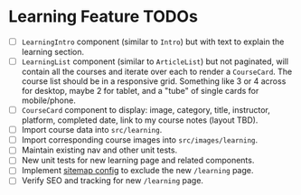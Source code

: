 # Learning Feature TODOs

* [ ] `LearningIntro` component (similar to `Intro`) but with text to explain the learning section.
* [ ] `LearningList` component (similar to `ArticleList`) but not paginated, will contain all the courses and iterate over each to render a `CourseCard`. The course list should be in a responsive grid. Something like 3 or 4 across for desktop, maybe 2 for tablet, and a "tube" of single cards for mobile/phone.
* [ ] `CourseCard` component to display: image, category, title, instructor, platform, completed date, link to my course notes (layout TBD).
* [ ] Import course data into `src/learning`.
* [ ] Import corresponding course images into `src/images/learning`.
* [ ] Maintain existing nav and other unit tests.
* [ ] New unit tests for new learning page and related components.
* [ ] Implement [sitemap config](https://www.gatsbyjs.com/plugins/gatsby-plugin-sitemap) to exclude the new `/learning` page.
* [ ] Verify SEO and tracking for new `/learning` page.

